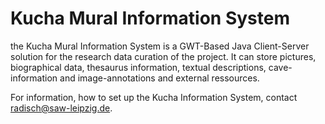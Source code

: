 # Kucha Mural Information System

the Kucha Mural Information System is a GWT-Based Java Client-Server solution for the research data curation of the project. It can store pictures, biographical data, thesaurus information, textual descriptions, cave-information and image-annotations and external ressources.

For information, how to set up the Kucha Information System, contact radisch@saw-leipzig.de.
